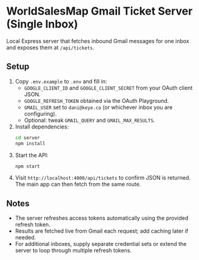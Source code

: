 # WorldSalesMap Gmail Ticket Server (Single Inbox)

Local Express server that fetches inbound Gmail messages for one inbox and exposes them at `/api/tickets`.

## Setup

1. Copy `.env.example` to `.env` and fill in:
   - `GOOGLE_CLIENT_ID` and `GOOGLE_CLIENT_SECRET` from your OAuth client JSON.
   - `GOOGLE_REFRESH_TOKEN` obtained via the OAuth Playground.
   - `GMAIL_USER` set to `dani@keye.co` (or whichever inbox you are configuring).
   - Optional: tweak `GMAIL_QUERY` and `GMAIL_MAX_RESULTS`.
2. Install dependencies:
   ```bash
   cd server
   npm install
   ```
3. Start the API:
   ```bash
   npm start
   ```
4. Visit `http://localhost:4000/api/tickets` to confirm JSON is returned. The main app can then fetch from the same route.

## Notes

- The server refreshes access tokens automatically using the provided refresh token.
- Results are fetched live from Gmail each request; add caching later if needed.
- For additional inboxes, supply separate credential sets or extend the server to loop through multiple refresh tokens.
